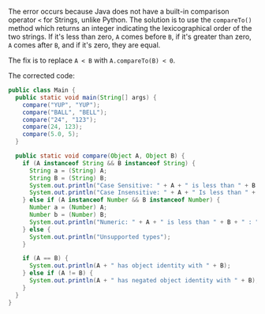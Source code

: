 The error occurs because Java does not have a built-in comparison operator `<` for Strings, unlike Python. The solution is to use the `compareTo()` method which returns an integer indicating the lexicographical order of the two strings. If it's less than zero, `A` comes before `B`, if it's greater than zero, `A` comes after `B`, and if it's zero, they are equal.

The fix is to replace `A < B` with `A.compareTo(B) < 0`.

The corrected code:

```java
public class Main {
  public static void main(String[] args) {
    compare("YUP", "YUP");
    compare("BALL", "BELL");
    compare("24", "123");
    compare(24, 123);
    compare(5.0, 5);
  }

  public static void compare(Object A, Object B) {
    if (A instanceof String && B instanceof String) {
      String a = (String) A;
      String B = (String) B;
      System.out.println("Case Sensitive: " + A + " is less than " + B + " : " + A.compareTo(B) < 0);
      System.out.println("Case Insensitive: " + A + " Is less than " + B + " : " + A.toLowerCase().compareTo(B.toLowerCase()) < 0);
    } else if (A instanceof Number && B instanceof Number) {
      Number a = (Number) A;
      Number b = (Number) B;
      System.out.println("Numeric: " + A + " is less than " + B + " : " + a.doubleValue() < b.doubleValue());
    } else {
      System.out.println("Unsupported types");
    }

    if (A == B) {
      System.out.println(A + " has object identity with " + B);
    } else if (A != B) {
      System.out.println(A + " has negated object identity with " + B);
    }
  }
}
```
